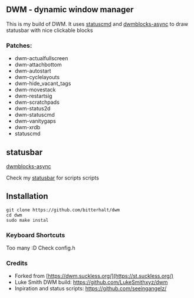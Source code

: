 ## DWM - dynamic window manager

This is my build of DWM. It uses [statuscmd](https://dwm.suckless.org/patches/statuscmd/) and [dwmblocks-async](https://github.com/UtkarshVerma/dwmblocks-async) to draw statusbar with nice clickable blocks

### Patches:
* dwm-actualfullscreen
* dwm-attachbottom
* dwm-autostart
* dwm-cyclelayouts
* dwm-hide_vacant_tags
* dwm-movestack
* dwm-restartsig
* dwm-scratchpads
* dwm-status2d
* dwm-statuscmd
* dwm-vanitygaps
* dwm-xrdb
* statuscmd

## statusbar
[dwmblocks-async](https://github.com/UtkarshVerma/dwmblocks-async)

Check my [statusbar](https://github.com/bitterhalt/dotfiles/tree/main/.local/bin/statusbar) for scripts scripts

## Installation
```
git clone https://github.com/bitterhalt/dwm
cd dwm
sudo make instal
```
### Keyboard Shortcuts
Too many :D Check config.h

### Credits
* Forked from [https://dwm.suckless.org/](https://st.suckless.org/)
* Luke Smith DWM build: https://github.com/LukeSmithxyz/dwm
* Inpiration and status scripts: https://github.com/seeingangelz/
